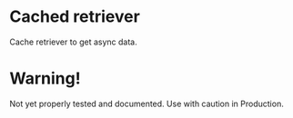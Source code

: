 # Cached retriever
Cache retriever to get async data.

# Warning!
Not yet properly tested and documented. Use with caution in Production.

